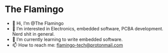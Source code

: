 # The Flamingo
 - 👋 Hi, I’m @The Flamingo
 - 👀 I’m interested in Electronics, embedded software, PCBA development. Nerd shit in general.
 - 🌱 I’m currently learning to write embedded software.
 - 📫 How to reach me: flamingo-tech@protonmail.com
